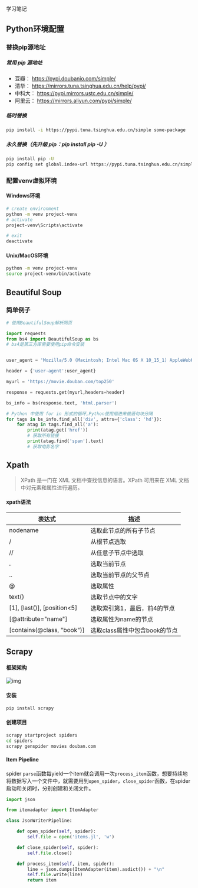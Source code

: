 学习笔记
## Python环境配置
### 替换pip源地址

##### 常用 pip 源地址

* 豆瓣： https://pypi.doubanio.com/simple/
* 清华： https://mirrors.tuna.tsinghua.edu.cn/help/pypi/
* 中科大： https://pypi.mirrors.ustc.edu.cn/simple/
* 阿里云： https://mirrors.aliyun.com/pypi/simple/ 

##### 临时替换

```bash
pip install -i https://pypi.tuna.tsinghua.edu.cn/simple some-package
```

##### 永久替换（先升级 pip：pip install pip -U ）

```bash
pip install pip -U
pip config set global.index-url https://pypi.tuna.tsinghua.edu.cn/simple
```

### 配置venv虚拟环境

#### Windows环境

```bash
# create environment
python -m venv project-venv
# activate
project-venv\Scripts\activate

# exit
deactivate
```

#### Unix/MacOS环境

```bash
python -m venv project-venv
source project-venv/bin/activate
```

## Beautiful Soup

### 简单例子

```python
# 使用BeautifulSoup解析网页

import requests
from bs4 import BeautifulSoup as bs
# bs4是第三方库需要使用pip命令安装


user_agent = 'Mozilla/5.0 (Macintosh; Intel Mac OS X 10_15_1) AppleWebKit/537.36 (KHTML, like Gecko) Chrome/78.0.3904.108 Safari/537.36'

header = {'user-agent':user_agent}

myurl = 'https://movie.douban.com/top250'

response = requests.get(myurl,headers=header)

bs_info = bs(response.text, 'html.parser')

# Python 中使用 for in 形式的循环,Python使用缩进来做语句块分隔
for tags in bs_info.find_all('div', attrs={'class': 'hd'}):
    for atag in tags.find_all('a'):
        print(atag.get('href'))
        # 获取所有链接
        print(atag.find('span').text)
        # 获取电影名字
```

## Xpath

> XPath 是一门在 XML 文档中查找信息的语言。XPath 可用来在 XML 文档中对元素和属性进行遍历。

#### xpath语法

| 表达式                      | 描述                          |
| --------------------------- | ----------------------------- |
| nodename                    | 选取此节点的所有子节点        |
| /                           | 从根节点选取                  |
| //                          | 从任意子节点中选取            |
| .                           | 选取当前节点                  |
| ..                          | 选取当前节点的父节点          |
| @                           | 选取属性                      |
| text()                      | 选取节点中的文字              |
| [1], [last()], [position<5] | 选取索引第1，最后，前4的节点  |
| [@attribute="name"]         | 选取属性为name的节点          |
| [contains(@class, "book")]  | 选取class属性中包含book的节点 |


## Scrapy

#### 框架架构

![img](https://docs.scrapy.org/en/latest/_images/scrapy_architecture_02.png)

#### 安装

```bash
pip install scrapy
```

#### 创建项目

```bash
scrapy startproject spiders
cd spiders
scrapy genspider movies douban.com
```

#### Item Pipeline

spider `parse`函数每yield一个item就会调用一次`process_item`函数，想要持续地将数据写入一个文件中，就需要用到`open_spider`，`close_spider`函数，在spider启动和关闭时，分别创建和关闭文件。

```python
import json

from itemadapter import ItemAdapter

class JsonWriterPipeline:

    def open_spider(self, spider):
        self.file = open('items.jl', 'w')

    def close_spider(self, spider):
        self.file.close()

    def process_item(self, item, spider):
        line = json.dumps(ItemAdapter(item).asdict()) + "\n"
        self.file.write(line)
        return item
```


